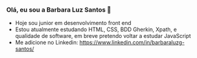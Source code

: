 ### Olá, eu sou a Barbara Luz Santos 👋

- Hoje sou junior em desenvolvimento front end
- Estou atualmente estudando HTML, CSS, BDD Gherkin, Xpath, e qualidade de software, em breve pretendo voltar a estudar JavaScript
- Me adicione no Linkedin: https://www.linkedin.com/in/barbaraluzg-santos/
